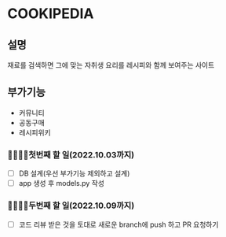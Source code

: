 # COOKIPEDIA

## 설명

재료를 검색하면 그에 맞는 자취생 요리를 레시피와 함께 보여주는 사이트

## 부가기능

- 커뮤니티
- 공동구매
- 레시피위키

### 👩‍🍳👨‍🍳첫번째 할 일(2022.10.03까지)

- [ ] DB 설계(우선 부가기능 제외하고 설계)
- [ ] app 생성 후 models.py 작성

### 👩‍🍳👨‍🍳두번째 할 일(2022.10.09까지)

- [ ] 코드 리뷰 받은 것을 토대로 새로운 branch에 push 하고 PR 요청하기
